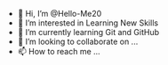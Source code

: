 - 👋 Hi, I’m @Hello-Me20
- 👀 I’m interested in Learning New Skills
- 🌱 I’m currently learning Git and GitHub
- 💞️ I’m looking to collaborate on ...
- 📫 How to reach me ...

<!---
Hello-Me20/Hello-Me20 is a ✨ special ✨ repository because its `README.md` (this file) appears on your GitHub profile.
You can click the Preview link to take a look at your changes.
--->
